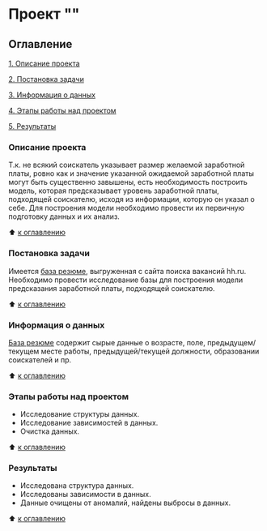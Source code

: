 # Проект ""

## Оглавление
[1. Описание проекта](https://github.com/isstorozhev/python_project/blob/main/README.md#Описание-проекта)

[2. Постановка задачи](https://github.com/isstorozhev/python_project/blob/main/README.md#Постановка-задачи)

[3. Информация о данных](https://github.com/isstorozhev/python_project/blob/main/README.md#Информация-о-данных)

[4. Этапы работы над проектом](https://github.com/isstorozhev/python_project/blob/main/README.md#Этапы-работы-над-проектом)

[5. Результаты](https://github.com/isstorozhev/python_project/blob/main/README.md#Результаты)

### Описание проекта
Т.к. не всякий соискатель указывает размер желаемой заработной платы, ровно как и значение указанной ожидаемой заработной платы могут быть существенно завышены, есть необходимость построить модель, которая предсказывает уровень заработной платы, подходящей соискателю, исходя из информации, которую он указал о себе. Для построения модели необходимо провести их первичную подготовку данных и их анализ.

:arrow_up: [к оглавлению](https://github.com/isstorozhev/python_project/blob/main/README.md#Оглавление)

### Постановка задачи
Имеется [база резюме](https://drive.google.com/file/d/12GkJiclhPzFwD5Egn2ZmdsdJp3tR9FBx/view?usp=drive_link), выгруженная с сайта поиска вакансий hh.ru. Необходимо провести исследование базы для построения модели предсказания заработной платы, подходящей соискателю.

:arrow_up: [к оглавлению](https://github.com/isstorozhev/python_project/blob/main/README.md#Оглавление)

### Информация о данных
[База резюме](https://drive.google.com/file/d/12GkJiclhPzFwD5Egn2ZmdsdJp3tR9FBx/view?usp=drive_link) содержит сырые данные о возрасте, поле, предыдущем/текущем месте работы, предыдущей/текущей должности, образовании соискателей и пр.

:arrow_up: [к оглавлению](https://github.com/isstorozhev/python_project/blob/main/README.md#Оглавление)

### Этапы работы над проектом
- Исследование структуры данных.
- Исследование зависимостей в данных.
- Очистка данных.

:arrow_up: [к оглавлению](https://github.com/isstorozhev/python_project/blob/main/README.md#Оглавление)

### Результаты
- Исследована структура данных.
- Исследованы зависимости в данных.
- Данные очищены от аномалий, найдены выбросы в данных.

:arrow_up: [к оглавлению](https://github.com/isstorozhev/python_project/blob/main/README.md#Оглавление)

